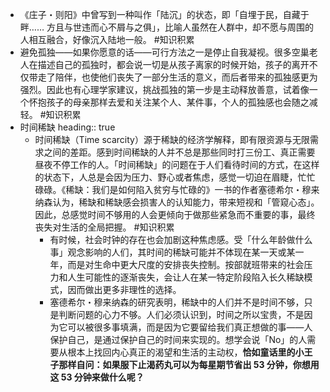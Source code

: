 - 《庄子・则阳》中曾写到一种叫作「陆沉」的状态，即「自埋于民，自藏于畔…… 方且与世违而心不屑与之俱」，比喻人虽然在人群中，却不愿与周围的人相互融合，好像沉入陆地一般。 #知识积累
- 避免孤独——如果你愿意的话——可行方法之一是停止自我凝视。很多空巢老人在描述自己的孤独时，都会说一切是从孩子离家的时候开始，孩子的离开不仅带走了陪伴，也使他们丧失了一部分生活的意义，而后者带来的孤独感更为强烈。因此也有心理学家建议，挑战孤独的第一步是主动释放善意，试着像一个怀抱孩子的母亲那样去爱和关注某个人、某件事，个人的孤独感也会随之减轻。 #知识积累
- 时间稀缺
  heading:: true
	- 时间稀缺（Time scarcity）源于稀缺的经济学解释，即有限资源与无限需求之间的差距。感到时间稀缺的人并不总是那些同时打三份工、真正需要昼夜不停工作的人。「时间稀缺」的问题在于人们看待时间的方式，在这样的状态下，人总是会因为压力、野心或者焦虑，感觉一切迫在眉睫，忙忙碌碌。《稀缺：我们是如何陷入贫穷与忙碌的》一书的作者塞德希尔・穆来纳森认为，稀缺和稀缺感会损害人的认知能力，带来短视和「管窥心态」。因此，总感觉时间不够用的人会更倾向于做那些紧急而不重要的事，最终丧失对生活的全局把握。 #知识积累
		- 有时候，社会时钟的存在也会加剧这种焦虑感。受「什么年龄做什么事」观念影响的人们，其时间的稀缺可能并不体现在某一天或某一年，而是对生命中更大尺度的安排丧失控制。按部就班带来的社会压力和人生可能性的逐渐丧失，会让人在某一特定阶段陷入长久稀缺模式，因而做出更多非理性的选择。
		- 塞德希尔・穆来纳森的研究表明，稀缺中的人们并不是时间不够，只是判断问题的心力不够。人们必须认识到，时间之所以宝贵，不是因为它可以被很多事填满，而是因为它要留给我们真正想做的事——人保护自己，是通过保护自己的时间来实现的。想学会说「No」的人需要从根本上找回内心真正的渴望和生活的主动权，**恰如童话里的小王子那样自问：如果服下止渴药丸可以为每星期节省出 53 分钟，你想用这 53 分钟来做什么呢？**